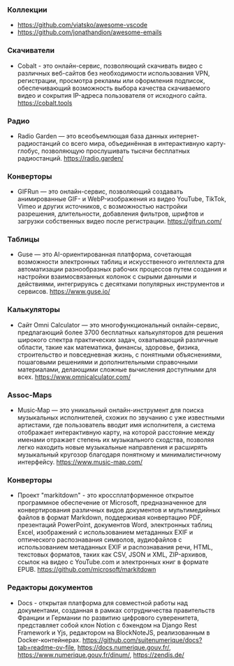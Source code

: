 ### Коллекции

- https://github.com/viatsko/awesome-vscode
- https://github.com/jonathandion/awesome-emails

### Скачиватели

- Cobalt - это онлайн-сервис, позволяющий скачивать видео с различных веб-сайтов без необходимости использования VPN, регистрации, просмотра рекламы или оформления подписок, обеспечивающий возможность выбора качества скачиваемого видео и сокрытия IP-адреса пользователя от исходного сайта. https://cobalt.tools

### Радио

- Radio Garden — это всеобъемлющая база данных интернет-радиостанций со всего мира, объединённая в интерактивную карту-глобус, позволяющую прослушивать тысячи бесплатных радиостанций. https://radio.garden/

### Конверторы

- GIFRun — это онлайн-сервис, позволяющий создавать анимированные GIF- и WebP-изображения из видео YouTube, TikTok, Vimeo и других источников, с возможностью настройки разрешения, длительности, добавления фильтров, шрифтов и загрузки собственных видео после регистрации. https://gifrun.com/

### Таблицы

- Guse — это AI-ориентированная платформа, сочетающая возможности электронных таблиц и искусственного интеллекта для автоматизации разнообразных рабочих процессов путем создания и настройки взаимосвязанных колонок с сырыми данными и действиями, интегрируясь с десятками популярных инструментов и сервисов. https://www.guse.io/

### Калькуляторы

- Сайт Omni Calculator — это многофункциональный онлайн-сервис, предлагающий более 3700 бесплатных калькуляторов для решения широкого спектра практических задач, охватывающий различные области, такие как математика, финансы, здоровье, физика, строительство и повседневная жизнь, с понятными объяснениями, пошаговыми решениями и дополнительными справочными материалами, делающими сложные вычисления доступными для всех. https://www.omnicalculator.com/

### Assoc-Maps

- Music‑Map — это уникальный онлайн-инструмент для поиска музыкальных исполнителей, схожих по звучанию с уже известными артистами, где пользователь вводит имя исполнителя, а система отображает интерактивную карту, на которой расстояние между именами отражает степень их музыкального сходства, позволяя легко находить новые музыкальные направления и расширять музыкальный кругозор благодаря понятному и минималистичному интерфейсу. https://www.music-map.com/

### Конверторы

- Проект "markitdown" - это кроссплатформенное открытое программное обеспечение от Microsoft, предназначенное для конвертирования различных видов документов и мультимедийных файлов в формат Markdown, поддерживая конвертацию PDF, презентаций PowerPoint, документов Word, электронных таблиц Excel, изображений с использованием метаданных EXIF и оптического распознавания символов, аудиофайлов с использованием метаданных EXIF и распознавания речи, HTML, текстовых форматов, таких как CSV, JSON и XML, ZIP-архивов, ссылок на видео с YouTube.com и электронных книг в формате EPUB. https://github.com/microsoft/markitdown

### Редакторы документов

- Docs - открытая платформа для совместной работы над документами, созданная в рамках сотрудничества правительств Франции и Германии по развитию цифрового суверенитета, представляет собой клон Notion с бэкендом на Django Rest Framework и Yjs, редактором на BlockNoteJS, реализованным в Docker-контейнерах. https://github.com/suitenumerique/docs?tab=readme-ov-file, https://docs.numerique.gouv.fr/, https://www.numerique.gouv.fr/dinum/, https://zendis.de/